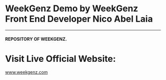 # WeekGenz Demo by WeekGenz Front End Developer Nico Abel Laia
------------
#### REPOSITORY OF WEEKGENZ.
# Visit Live Official Website:
www.weekgenz.com
